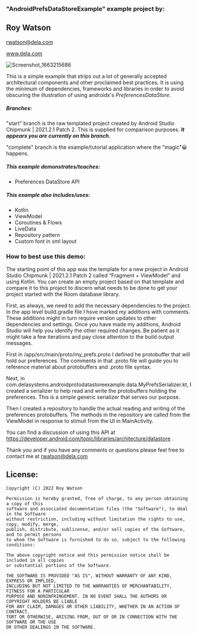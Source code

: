 ### "AndroidPrefsDataStoreExample" example project by:

##       Roy Watson

rwatson@dela.com

www.dela.com

![Screenshot_1663215686](/Users/roywatson/devel/___my_sample_code/AndroidProtoDataStoreExample/Screenshot_1663215686.png)

This is a simple example that strips out a lot of generally accepted architectural components and other proclaimed best practices. It is using the minimum of dependencies, frameworks and libraries in order to avoid obscuring the illustration of using androidx's *PreferencesDataStore*. 

##### Branches:

"start" branch is the raw templated project created by Android Studio Chipmunk | 2021.2.1 Patch 2. This is supplied for comparison purposes.  ***It appears you are currently on this branch.***

"complete" branch is the example/tutorial application where the "magic"😀 happens. 

##### This example demonstrates/teaches:

- Preferences DataStore API

##### This example also includes/uses:

- Kotlin
- ViewModel
- Coroutines & Flows
- LiveData
- Repository pattern
- Custom font in xml layout

### How to best use this demo:

The starting point of this app was the template for a new project in Android Studio Chipmunk | 2021.2.1 Patch 2 called “Fragment + ViewModel” and using Kotlin. You can create an empty project based on that template and compare it to this project to discern what needs to be done to get your project started with the Room database library. 

First, as always, we need to add the necessary dependencies to the project. In the app level build.gradle file I hsve marked my additions with comments. These additions might in turn require version updates to other dependencies and settings. Once you have made my additions, Android Studio will help you identify the other required changes. Be patient as it might take a few iterations and pay close attention to the build output messages.	

First in <ProjectRoot>/app/src/main/proto/my_prefs.proto I defined he protobuffer that will hold our preferences. The comments in that .proto file will guide you to reference material about protobuffers and .proto file syntax.

Next, in com.delasystems.androidprotodatastoreexample.data.MyPrefsSerializer.kt, I created a serializer to help read and write the protobuffers holding the preferences. This is a simple generic serializer that serves our purpose.

Then I created a repository to handle the actual reading and writing of the preferences protobuffers. The methods in the repository are called from the ViewModel in response to stimuli from the UI in MainActivity.

You can find a discussion of using this API at https://developer.android.com/topic/libraries/architecture/datastore .

Thank you and if you have any comments or questions please feel free to contact me at rwatson@dela.com

## License:

    Copyright (C) 2022 Roy Watson
    
    Permission is hereby granted, free of charge, to any person obtaining a copy of this
    software and associated documentation files (the "Software"), to deal in the Software 
    without restriction, including without limitation the rights to use, copy, modify, merge, 
    publish, distribute, sublicense, and/or sell copies of the Software, and to permit persons 
    to whom the Software is furnished to do so, subject to the following conditions:
    
    The above copyright notice and this permission notice shall be included in all copies 
    or substantial portions of the Software.
    
    THE SOFTWARE IS PROVIDED "AS IS", WITHOUT WARRANTY OF ANY KIND, EXPRESS OR IMPLIED, 
    INCLUDING BUT NOT LIMITED TO THE WARRANTIES OF MERCHANTABILITY, FITNESS FOR A PARTICULAR
    PURPOSE AND NONINFRINGEMENT. IN NO EVENT SHALL THE AUTHORS OR COPYRIGHT HOLDERS BE LIABLE
    FOR ANY CLAIM, DAMAGES OR OTHER LIABILITY, WHETHER IN AN ACTION OF CONTRACT,
    TORT OR OTHERWISE, ARISING FROM, OUT OF OR IN CONNECTION WITH THE SOFTWARE OR THE USE
    OR OTHER DEALINGS IN THE SOFTWARE.

